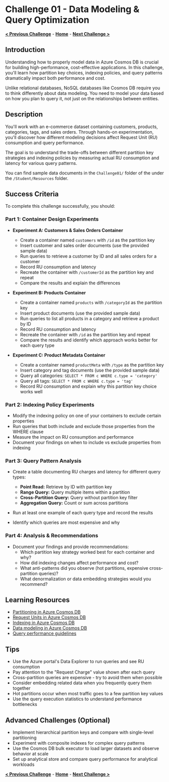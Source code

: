 # Challenge 01 - Data Modeling & Query Optimization

**[< Previous Challenge](./Challenge-00.md)** - **[Home](../README.md)** - **[Next Challenge >](./Challenge-02.md)**

## Introduction

Understanding how to properly model data in Azure Cosmos DB is crucial for building high-performance, cost-effective applications. In this challenge, you'll learn how partition key choices, indexing policies, and query patterns dramatically impact both performance and cost.

Unlike relational databases, NoSQL databases like Cosmos DB require you to think differently about data modeling. You need to model your data based on how you plan to query it, not just on the relationships between entities.

## Description

You'll work with an e-commerce dataset containing customers, products, categories, tags, and sales orders. Through hands-on experimentation, you'll discover how different modeling decisions affect Request Unit (RU) consumption and query performance.

The goal is to understand the trade-offs between different partition key strategies and indexing policies by measuring actual RU consumption and latency for various query patterns.

You can find sample data documents in the `Challenge01/` folder of the under the `/Student/Resources` folder. 

## Success Criteria

To complete this challenge successfully, you should:

### Part 1: Container Design Experiments

- **Experiment A: Customers & Sales Orders Container**
  - Create a container named `customers` with `/id` as the partition key
  - Insert customer and sales order documents (use the provided sample data)
  - Run queries to retrieve a customer by ID and all sales orders for a customer
  - Record RU consumption and latency
  - Recreate the container with `/customerId` as the partition key and repeat
  - Compare the results and explain the differences

- **Experiment B: Products Container**
  - Create a container named `products` with `/categoryId` as the partition key
  - Insert product documents (use the provided sample data)
  - Run queries to list all products in a category and retrieve a product by ID
  - Record RU consumption and latency
  - Recreate the container with `/id` as the partition key and repeat
  - Compare the results and identify which approach works better for each query type

- **Experiment C: Product Metadata Container**
  - Create a container named `productMeta` with `/type` as the partition key
  - Insert category and tag documents (use the provided sample data)
  - Query all categories: `SELECT * FROM c WHERE c.type = 'category'`
  - Query all tags: `SELECT * FROM c WHERE c.type = 'tag'`
  - Record RU consumption and explain why this partition key choice works well

### Part 2: Indexing Policy Experiments

- Modify the indexing policy on one of your containers to exclude certain properties
- Run queries that both include and exclude those properties from the WHERE clause
- Measure the impact on RU consumption and performance
- Document your findings on when to include vs exclude properties from indexing

### Part 3: Query Pattern Analysis

- Create a table documenting RU charges and latency for different query types:
  - **Point Read:** Retrieve by ID with partition key
  - **Range Query:** Query multiple items within a partition
  - **Cross-Partition Query:** Query without partition key filter
  - **Aggregation Query:** Count or sum across partitions

- Run at least one example of each query type and record the results
- Identify which queries are most expensive and why

### Part 4: Analysis & Recommendations

- Document your findings and provide recommendations:
  - Which partition key strategy worked best for each container and why?
  - How did indexing changes affect performance and cost?
  - What anti-patterns did you observe (hot partitions, expensive cross-partition queries)?
  - What denormalization or data embedding strategies would you recommend?

## Learning Resources

- [Partitioning in Azure Cosmos DB](https://docs.microsoft.com/azure/cosmos-db/partitioning-overview)
- [Request Units in Azure Cosmos DB](https://docs.microsoft.com/azure/cosmos-db/request-units)
- [Indexing in Azure Cosmos DB](https://docs.microsoft.com/azure/cosmos-db/index-overview)
- [Data modeling in Azure Cosmos DB](https://docs.microsoft.com/azure/cosmos-db/modeling-data)
- [Query performance guidelines](https://docs.microsoft.com/azure/cosmos-db/sql-query-performance-guidelines)

## Tips

- Use the Azure portal's Data Explorer to run queries and see RU consumption
- Pay attention to the \"Request Charge\" value shown after each query
- Cross-partition queries are expensive - try to avoid them when possible
- Consider embedding related data when you frequently query them together
- Hot partitions occur when most traffic goes to a few partition key values
- Use the query execution statistics to understand performance bottlenecks

## Advanced Challenges (Optional)

- Implement hierarchical partition keys and compare with single-level partitioning
- Experiment with composite indexes for complex query patterns
- Use the Cosmos DB bulk executor to load larger datasets and observe behavior at scale
- Set up analytical store and compare query performance for analytical workloads

**[< Previous Challenge](./Challenge-01.md)** - **[Home](../README.md)** - **[Next Challenge >](./Challenge-03.md)**